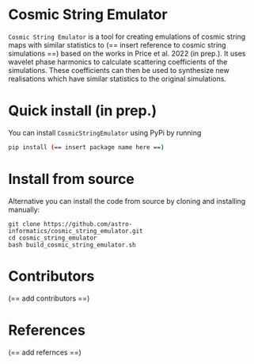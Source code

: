 # Cosmic String Emulator

`Cosmic String Emulator` is a tool for creating emulations of cosmic string maps with similar statistics to (== insert reference to cosmic string simulations ==) based on the works in Price et al. 2022 (in prep.). It uses wavelet phase harmonics to calculate scattering coefficients of the simulations. These coefficients can then be used to synthesize new realisations which have similar statistics to the original simulations. 

# Quick install (in prep.)
You can install `CosmicStringEmulator` using PyPi by running 
```bash
pip install (== insert package name here ==)
```

# Install from source
Alternative you can install the code from source by cloning and installing manually:

```
git clone https://github.com/astro-informatics/cosmic_string_emulator.git
cd cosmic_string_emulator
bash build_cosmic_string_emulator.sh
```

# Contributors
(== add contributors ==)

# References
(== add refernces ==)
